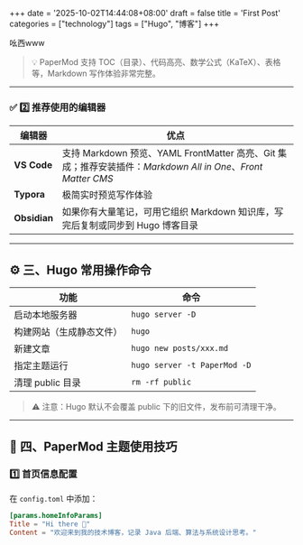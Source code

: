 +++
date = '2025-10-02T14:44:08+08:00'
draft = false
title = 'First Post'
categories = ["technology"]
tags = ["Hugo", "博客"]
+++

吆西www

> 💡 PaperMod 支持 TOC（目录）、代码高亮、数学公式（KaTeX）、表格等，Markdown 写作体验非常完整。

---

### ✅ 2️⃣ 推荐使用的编辑器
| 编辑器 | 优点 |
|--------|------|
| **VS Code** | 支持 Markdown 预览、YAML FrontMatter 高亮、Git 集成；推荐安装插件：*Markdown All in One*、*Front Matter CMS* |
| **Typora** | 极简实时预览写作体验 |
| **Obsidian** | 如果你有大量笔记，可用它组织 Markdown 知识库，写完后复制或同步到 Hugo 博客目录 |

---

## ⚙️ 三、Hugo 常用操作命令

| 功能 | 命令 |
|------|------|
| 启动本地服务器 | `hugo server -D` |
| 构建网站（生成静态文件） | `hugo` |
| 新建文章 | `hugo new posts/xxx.md` |
| 指定主题运行 | `hugo server -t PaperMod -D` |
| 清理 public 目录 | `rm -rf public` |

> ⚠️ 注意：Hugo 默认不会覆盖 public 下的旧文件，发布前可清理干净。

---

## 🧱 四、PaperMod 主题使用技巧

### 1️⃣ 首页信息配置
在 `config.toml` 中添加：

```toml
[params.homeInfoParams]
Title = "Hi there 👋"
Content = "欢迎来到我的技术博客，记录 Java 后端、算法与系统设计思考。"
